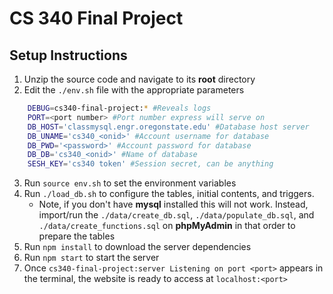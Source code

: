 # CS 340 Final Project
## Setup Instructions

1. Unzip the source code and navigate to its **root** directory
2. Edit the `./env.sh` file with the appropriate parameters
```bash
    DEBUG=cs340-final-project:* #Reveals logs
    PORT=<port number> #Port number express will serve on
    DB_HOST='classmysql.engr.oregonstate.edu' #Database host server
    DB_UNAME='cs340_<onid>' #Account username for database
    DB_PWD='<password>' #Account password for database
    DB_DB='cs340_<onid>' #Name of database
    SESH_KEY='cs340 token' #Session secret, can be anything
```
3. Run `source env.sh` to set the environment variables
4. Run `./load_db.sh` to configure the tables, initial contents, and triggers.
	- Note, if you don't have **mysql** installed this will not work. Instead, import/run the `./data/create_db.sql`, `./data/populate_db.sql`, and `./data/create_functions.sql` on **phpMyAdmin** in that order to prepare the tables
5. Run `npm install` to download the server dependencies
6. Run `npm start` to start the server
7. Once `cs340-final-project:server Listening on port <port>` appears in the terminal, the website is ready to access at `localhost:<port>`